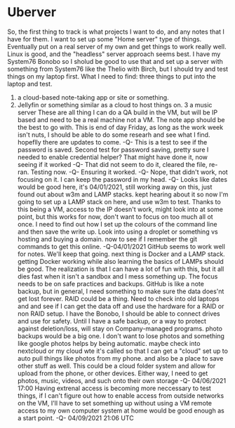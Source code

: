# Uberver

So, the first thing to track is what projects I want to do, and any notes that I have for them.
I want to set up some "Home server" type of things.
Eventually put on a real server of my own and get things to work really well.
Linux is good, and the "headless" server approach seems best. 
I have my System76 Bonobo so I sholud be good to use that and set up a server with something from System76 like the 
Thelio with Birch, but I should try and test things on my laptop first.
What I need to find:
three things to put into the laptop and test.
1. a cloud-based note-taking app or site or something.
2. Jellyfin or something similar as a cloud to host things on.
3 a music server
These are all thing I can do a QA build in the VM, but will be IP based and need to be a real machine not a VM.
The note app should be the best to go with.
This is end of day Friday, as long as the work week isn't nuts, I should be able to do some researh and see what I find.
hopeflly there are updates to come.
-Q-
This is a test to see if the password is saved.
Second test for password saving, pretty sure I needed to enable credential helper?
That might have done it, now seeing if it worked
-Q-
That did not seem to do it, cleared the file, re-ran.
Testing now.
-Q-
Ensuring it worked.
-Q-
Nope, that didn't work,
not focusing on it.
I can keep the password in my head.
-Q-
Looks like dates would be good here,
it's 04/01/2021, still working away on this, just found out about w3m and LAMP stacks.
kept hearing about it so now I'm going to set up a LAMP stack on here, and use w3m to test.
Thanks to this being a VM, access to the IP doesn't work, might look into at some point, but this works for now,
don't want to focus on too much all ot once.
I need to find out how I set up the colours of the command line and then save the write up.
Look into using a droplet or something vs hosting and buying a domain.
now to see if I remember the git commands to get this online.
-Q-04/01/2021
GitHub seems to work well for notes. We'll keep that going.
next thing is Docker and a LAMP stack. getting Docker working while also learning the basics of
LAMPs should be good.
The realization is that I can have a lot of fun with this, but it all dies fast when it isn't 
a sandbox and I mess something up.
The focus needs to be on safe practices and backups.
GitHub is like a note backup, but in general, I need something to make sure the data does'nt get lost forever. RAID could be a thing. Need to check into old laptops and and see if I can get the data off and use the hardware for a RAID or non RAID setup. I have the Bonobo, I should be able to connect drives and use for safety.
Until I have a safe backup, or a way to protect against deletion/loss, will stay on Company-managed programs.
photo backups would be a big one. I don't want to lose photos and something like google photos helps by being automatic. 
maybe check into nextcloud or my cloud wte it's called so that I can get a "cloud" set up to auto pull things like photos from my phone. and also be a place to save other stuff as well.
This could be a cloud folder system and allow for upload from the phone, or other devices.
Either way, I need to get photos, music, videos, and such onto their own storage
-Q- 04/06/2021 17:00
Having extrenal access is becoming more neccessary to test things, if I can't figure out how to enable access from outside networks on the VM, I'll have to set something up without using a VM
remote access to my own computer system at home would be good enough as a start point.
-Q- 04/09/2021 21:06 UTC
